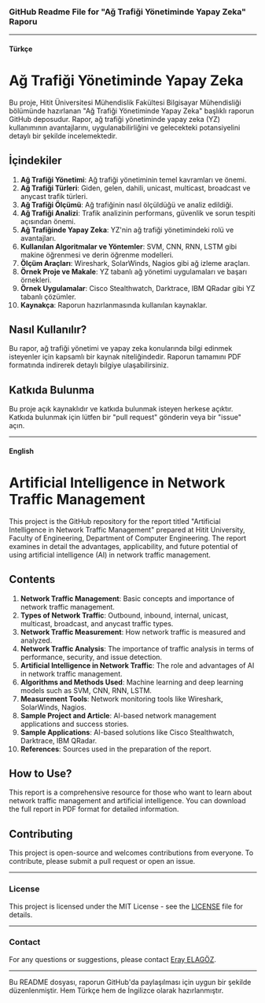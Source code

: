 ### GitHub Readme File for "Ağ Trafiği Yönetiminde Yapay Zeka" Raporu

---

#### Türkçe

# Ağ Trafiği Yönetiminde Yapay Zeka

Bu proje, Hitit Üniversitesi Mühendislik Fakültesi Bilgisayar Mühendisliği bölümünde hazırlanan "Ağ Trafiği Yönetiminde Yapay Zeka" başlıklı raporun GitHub deposudur. Rapor, ağ trafiği yönetiminde yapay zeka (YZ) kullanımının avantajlarını, uygulanabilirliğini ve gelecekteki potansiyelini detaylı bir şekilde incelemektedir.

## İçindekiler

1. **Ağ Trafiği Yönetimi**: Ağ trafiği yönetiminin temel kavramları ve önemi.
2. **Ağ Trafiği Türleri**: Giden, gelen, dahili, unicast, multicast, broadcast ve anycast trafik türleri.
3. **Ağ Trafiği Ölçümü**: Ağ trafiğinin nasıl ölçüldüğü ve analiz edildiği.
4. **Ağ Trafiği Analizi**: Trafik analizinin performans, güvenlik ve sorun tespiti açısından önemi.
5. **Ağ Trafiğinde Yapay Zeka**: YZ'nin ağ trafiği yönetimindeki rolü ve avantajları.
6. **Kullanılan Algoritmalar ve Yöntemler**: SVM, CNN, RNN, LSTM gibi makine öğrenmesi ve derin öğrenme modelleri.
7. **Ölçüm Araçları**: Wireshark, SolarWinds, Nagios gibi ağ izleme araçları.
8. **Örnek Proje ve Makale**: YZ tabanlı ağ yönetimi uygulamaları ve başarı örnekleri.
9. **Örnek Uygulamalar**: Cisco Stealthwatch, Darktrace, IBM QRadar gibi YZ tabanlı çözümler.
10. **Kaynakça**: Raporun hazırlanmasında kullanılan kaynaklar.

## Nasıl Kullanılır?

Bu rapor, ağ trafiği yönetimi ve yapay zeka konularında bilgi edinmek isteyenler için kapsamlı bir kaynak niteliğindedir. Raporun tamamını PDF formatında indirerek detaylı bilgiye ulaşabilirsiniz.

## Katkıda Bulunma

Bu proje açık kaynaklıdır ve katkıda bulunmak isteyen herkese açıktır. Katkıda bulunmak için lütfen bir "pull request" gönderin veya bir "issue" açın.

---

#### English

# Artificial Intelligence in Network Traffic Management

This project is the GitHub repository for the report titled "Artificial Intelligence in Network Traffic Management" prepared at Hitit University, Faculty of Engineering, Department of Computer Engineering. The report examines in detail the advantages, applicability, and future potential of using artificial intelligence (AI) in network traffic management.

## Contents

1. **Network Traffic Management**: Basic concepts and importance of network traffic management.
2. **Types of Network Traffic**: Outbound, inbound, internal, unicast, multicast, broadcast, and anycast traffic types.
3. **Network Traffic Measurement**: How network traffic is measured and analyzed.
4. **Network Traffic Analysis**: The importance of traffic analysis in terms of performance, security, and issue detection.
5. **Artificial Intelligence in Network Traffic**: The role and advantages of AI in network traffic management.
6. **Algorithms and Methods Used**: Machine learning and deep learning models such as SVM, CNN, RNN, LSTM.
7. **Measurement Tools**: Network monitoring tools like Wireshark, SolarWinds, Nagios.
8. **Sample Project and Article**: AI-based network management applications and success stories.
9. **Sample Applications**: AI-based solutions like Cisco Stealthwatch, Darktrace, IBM QRadar.
10. **References**: Sources used in the preparation of the report.

## How to Use?

This report is a comprehensive resource for those who want to learn about network traffic management and artificial intelligence. You can download the full report in PDF format for detailed information.

## Contributing

This project is open-source and welcomes contributions from everyone. To contribute, please submit a pull request or open an issue.

---

### License

This project is licensed under the MIT License - see the [LICENSE](LICENSE) file for details.

---

### Contact

For any questions or suggestions, please contact [Eray ELAGÖZ](mailto:eray.elagoz@example.com).

---

Bu README dosyası, raporun GitHub'da paylaşılması için uygun bir şekilde düzenlenmiştir. Hem Türkçe hem de İngilizce olarak hazırlanmıştır.
